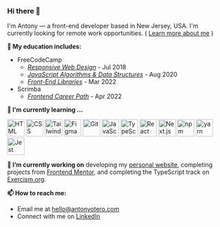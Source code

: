 ### Hi there 👋

I'm Antony — a front-end developer based in New Jersey, USA. I'm currently looking for remote work opportunities. ( [Learn more about me](https://antonyotero.com/) )

**📜 My education includes:**
- FreeCodeCamp
  - *[Responsive Web Design](https://freecodecamp.org/certification/antonyotero/responsive-web-design)* - Jul 2018
  - *[JavaScript Algorithms & Data Structures](https://freecodecamp.org/certification/antonyotero/javascript-algorithms-and-data-structures)* - Aug 2020
  - *[Front-End Libraries](https://freecodecamp.org/certification/antonyotero/front-end-development-libraries)* - Mar 2022
- Scrimba
  - *[Frontend Career Path](https://scrimba.com/certificate/uPWZmcV/gfrontend)* - Apr 2022

**🌱 I’m currently learning ...**
<p>
  <img src="https://cdn.jsdelivr.net/gh/devicons/devicon/icons/html5/html5-original.svg" alt="HTML" width="40" />
  <img src="https://cdn.jsdelivr.net/gh/devicons/devicon/icons/css3/css3-original.svg" alt="CSS" width="40" />
  <img src="https://cdn.jsdelivr.net/gh/devicons/devicon/icons/tailwindcss/tailwindcss-plain.svg" alt="Tailwind CSS" width="40" />
  <img src="https://cdn.jsdelivr.net/gh/devicons/devicon/icons/figma/figma-original.svg" alt="Figma" width="40" />
  <img src="https://cdn.jsdelivr.net/gh/devicons/devicon/icons/git/git-original.svg" alt="Git" width="40" />
  <img src="https://cdn.jsdelivr.net/gh/devicons/devicon/icons/javascript/javascript-original.svg" alt="JavaScript" width="40" />
  <img src="https://cdn.jsdelivr.net/gh/devicons/devicon/icons/typescript/typescript-original.svg" alt="TypeScript" width="40" />
  <img src="https://cdn.jsdelivr.net/gh/devicons/devicon/icons/react/react-original.svg" alt="React" width="40" />
  <img src="https://cdn.jsdelivr.net/gh/devicons/devicon/icons/nextjs/nextjs-original.svg" alt="Next.js" width="40" />
  <img src="https://cdn.jsdelivr.net/gh/devicons/devicon/icons/npm/npm-original-wordmark.svg" alt="npm" width="40" />
  <img src="https://cdn.jsdelivr.net/gh/devicons/devicon/icons/yarn/yarn-original.svg" alt="yarn" width="40" />
  <img src="https://cdn.jsdelivr.net/gh/devicons/devicon/icons/jest/jest-plain.svg" alt="Jest" width="40" />
</p>

**🔭 I’m currently working on** developing my [personal website](https://antonyotero.com/),  completing projects from [Frontend Mentor](https://www.frontendmentor.io/), and completing the TypeScript track on [Exercism.org](https://exercism.org/).

**📫 How to reach me:**
- Email me at [hello@antonyotero.com](mailto:hello@antonyotero.com)
- Connect with me on [LinkedIn](https://www.linkedin.com/in/antonyotero/)
